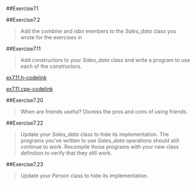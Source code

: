 ##Exercise7.1


##Exercise7.2

> Add the *combine* and *isbn* members to the *Sales_data* class you wrote for the exercises in

##Exercise7.11

> Add constructors to your *Sales_data* class and write a program to use each of the constructors.

[ex7.11.h-codelink](exercise7.11.h)

[ex7.11.cpp-codelink](exercise7.11.cpp)

##Exercise7.20

> When are friends useful? Dismiss the pros and cons of using friends.

##Exercise7.22

> Update your *Sales_data* class to hide its implementation. The programs you've written to use *Sales_data* operations
> should still continue to work. Recompile those programs with your new class definition to verify that they still work.

##Exercise7.23

> Update your *Person* class to hide its implementation.


